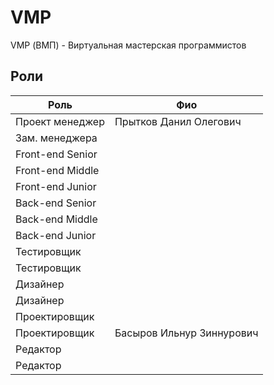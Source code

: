 # VMP
VMP (ВМП) - Виртуальная мастерская программистов

## Роли

 | Роль             | Фио                      |
 |------------------|--------------------------|
 | Проект менеджер  | Прытков Данил Олегович   | 
 | Зам. менеджера   |                          | 
 | Front-end Senior |                          | 
 | Front-end Middle |                          | 
 | Front-end Junior |                          | 
 | Back-end Senior  |                          | 
 | Back-end Middle  |                          | 
 | Back-end Junior  |                          | 
 | Тестировщик      |                          | 
 | Тестировщик      |                          | 
 | Дизайнер         |                          | 
 | Дизайнер         |                          | 
 | Проектировщик    |                          | 
 | Проектировщик    |Басыров Ильнур Зиннурович | 
 | Редактор         |                          | 
 | Редактор         |                          | 

